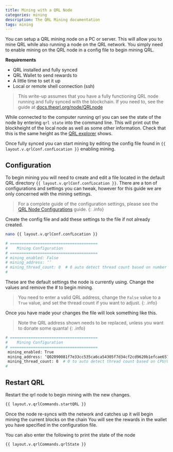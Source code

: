 ```yaml
---
title: Mining with a QRL Node
categories: mining
description: The QRL Mining documentation
tags: mining
---
```



You can setup a QRL mining node on a PC or server. This will allow you to mine QRL while also running a node on the QRL network. You simply need to enable mining on the QRL node in a config file to begin mining QRL.

__Requirements__

- QRL installed and fully synced
- QRL Wallet to send rewards to
- A little time to set it up
- Local or remote shell connection (ssh)

> This write-up assumes that you have a fully functioning QRL node running and fully synced with the blockchain. If you need to, see the guide at [docs.theqrl.org/node/QRLnode](/node/QRLnode)


While connected to the computer running qrl you can see the state of the node by entering `qrl state` into the command line. This will print out the blockheight of the local node as well as some other information. Check that this is the same height as the [QRL explorer](https://explorer.theqrl.org) shows. 


Once fully synced you can start mining by editing the config file found in `{{ layout.v.qrlConf.confLocation }}` enabling mining. 


## Configuration

To begin mining you will need to create and edit a file located in the default QRL directory `{{ layout.v.qrlConf.confLocation }}`. There are a ton of configurations and settings you can tweak, however for this guide we are only concerned with the mining settings. 

> For a complete guide of the configuration settings, please see the [QRL Node Configurations](/node/configuration) guide.
{: .info}

Create the config file and add these settings to the file if not already created.

```bash
nano {{ layout.v.qrlConf.confLocation }} 
```

```bash
# ======================================
#    Mining Configuration
# ======================================
# mining_enabled: False
# mining_address: ‘’
# mining_thread_count: 0  # 0 auto detect thread count based on number of processors
#
```

These are the default settings the node is currently using. Change the values and remove the \# to begin mining. 

> You need to enter a valid QRL address, change the `False` value to a `True` value, and set the thread count if you want to adjust. 
{: .info}

Once you have made your changes the file will look something like this. 

> Note the QRL address shown needs to be replaced, unless you want to donate some quanta!
{: .info}

```bash
# ======================================
#    Mining Configuration
# ======================================
 mining_enabled: True
 mining_address: ‘Q02090081f7e33cc535ca6ca54305f7d34cf2cd9620b1efcae657a76ca4c072902dfc4ed0f23a4a’
 mining_thread_count: 0  # 0 to auto detect thread count based on CPU/GPU number of processors
#
```

## Restart QRL

Restart the qrl node to begin mining with the new changes.

```bash
{{ layout.v.qrlCommands.startQRL }} 
```

Once the node re-syncs with the network and catches up it will begin mining the current blocks on the chain You will see the rewards in the wallet you have specified in the configuration file.

You can also enter the following to print the state of the node

```bash
{{ layout.v.qrlCommands.qrlState }} 
```
